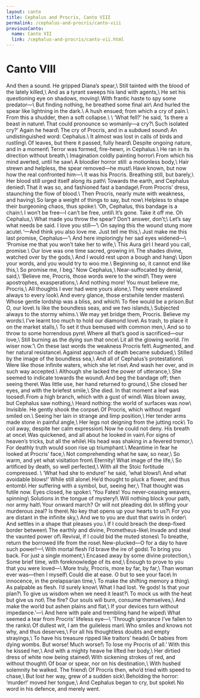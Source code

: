 ```yaml
---
layout: canto
title: Cephalus and Procris, Canto VIII
permalink: /cephalus-and-procris/canto-viii
previousCanto:
  name: Canto VII
  link: /cephalus-and-procris/canto-vii.html
---
```


# Canto VIII
And then a sound. He gripped Diana’s spear,\\
Still tainted with the blood of the lately killed,\\
And as a tyrant sweeps his land with agents,\\
He set his questioning eye on shadows, moving\\
With frantic haste to spy some predator—\\
But finding nothing, he breathed some final air\\
And hurled the spear like lightning in the dark.\\
A hush ensued; from which a cry of pain.\\
From this a shudder, then a soft collapse.\\
\\
‘What fell?’ he said, ‘Is there a beast in nature\\
That could pronounce so womanly—a cry?\\
Such isolated cry?’ Again he heard\\
The cry of Procris, and in a subdued sound\\
An undistinguished word: Cephalus.\\
It almost was lost in calls of birds and rustling\\
Of leaves, but there it passed, fully heard\\
Despite ongoing nature, and in a moment\\
Terror was formed, fire-hewn, in Cephalus.\\
He ran in its direction without breath,\\
Imagination coldly painting horror\\
From which his mind averted, until he saw\\
A bloodier horror still: a motionless body,\\
Hair strewn and helpless, the spear removed—he must\\
Have known, but now how the real confronted him—\\
It was his Procris. Breathing still, but barely,\\
Her blood still urged itself along its path\\
Towards the earth, and Cephalus denied\\
That it was so, and fashioned fast a bandage\\
From Procris’ dress, staunching the flow of blood.\\
Then Procris, nearly mute with weakness, and having\\
So large a weight of things to say, but now\\
Helpless to shape their burgeoning chaos, thus spoke:\\
‘Oh, Cephalus, this bandage is a chain:\\
I won’t be free—I can’t be free, until\\
It’s gone. Take it off me. Oh Cephalus,\\
What made you throw the spear? Don’t answer, don’t;\\
Let’s say what needs be said. I love you still—’\\
On saying this the wound stung more acute\\
‘—And think you also love me. Just tell me this,\\
Just make me this last promise, Cephalus—’\\
And here imploringly her sad eyes widened—\\
‘Promise me that you won’t take her to wife,\\
This Aura girl I heard you call, promise.\\
Our love was one time sacred, growing in\\
The shades divine, watched over by the gods,\\
And I would rest upon a bough and hang\\
Upon your words, and you would try to woo me.\\
Beginning so, it cannot end like this,\\
So promise me, I beg.’ Now Cephalus,\\
Near-suffocated by denial, said,\\
‘Believe me, Procris, those words were to the wind!\\
They were apostrophes, exasperations,\\
And nothing more! You must believe me, Procris,\\
All thoughts I ever had were yours alone,\\
They were enslaved always to every look\\
And every glance, those erstwhile tender masters\\
Whose gentle lordship was a bliss, and which\\
To flee would be a prison.But O, our love\\
Is like the boundless seas, and we two islands,\\
Subjected always to the stormy whims.\\
We may yet bridge them, Procris. Believe my words:\\
I’ve learnt too much to hold our diamond love\\
As trash, to place it on the market stalls,\\
To set it thus bemused with common men,\\
And so to throw to some horrendous pyre\\
Where all that’s good is sacrificed—our love,\\
Still burning as the dying sun that once\\
Lit all the glowing world. I’m wiser now.’\\
On these last words the weakness Procris felt\\
Augmented, and her natural resistance\\
Against approach of death became subdued,\\
Stilled by the image of the boundless sea,\\
And all of Cephalus’s protestations\\
Were like those infinite waters, which she let rise\\
And wash her over, and in such way accepted.\\
Although she lacked the power of utterance,\\
She seemed to indicate towards the wound\\
And beg the bandage off; then seeing there\\
Was little use, her hand returned to ground,\\
She closed her eyes, and with the briefest smile,\\
She died. In that moment a leaf was loosed\\
From a high branch, which with a gust of wind\\
Was blown away, but Cephalus saw nothing,\\
Heard nothing: the world of surfaces was now\\
Invisible. He gently shook the corpse\\
Of Procris, which without regard smiled on.\\
Seeing her lain in strange and limp position,\\
Her tender arms made stone in painful angle,\\
Her legs not deigning from the jutting rock\\
To coil away, despite her calm expression\\
Now he could not deny. His breath at once\\
Was quickened, and all about he looked in vain\\
For signs of heaven’s tricks, but all the while\\
His head was shaking in a fevered tremor,\\
For deathly truth would soon rise up triumphant.\\
Meantime in fear he looked at Procris’ face,\\
Not comprehending what he saw, so near,\\
So warm, and yet what visitation from\\
Eternity! What image of the life,\\
So artificed by death, so well perfected,\\
With all the Stoic fortitude compressed. \\
‘What had she to endure!’ he said, ‘what blows!\\
And what avoidable blows!’ While still alone\\
He’d thought to pluck a flower, and thus entomb\\
Her suffering with a symbol, but, seeing her,\\
That thought was futile now. Eyes closed, he spoke:\\
‘You Fates! You never-ceasing weavers, spinning\\
Solutions in the tongue of mystery!\\
Will nothing block your path, nor army halt\\
Your onward march? Or will not pleading do\\
In stifling your murderous zeal? Is there\\
No key that opens up your hearts to us?\\
For you are distant in the infinite sky,\\
And we to you are dust that swirls in order\\
And settles in a shape that pleases you.\\
If I could breach the deep-fixed border between\\
The earthly and divine, Prometheus-like\\
Invade and steal the vaunted power of\\
Revival, if I could bid the muted stones\\
To breathe, return the borrowed life from the rose\\
New-plucked—O for a day to have such power!—\\
With mortal flesh I’d brave the ire of gods\\
To bring you back. For just a single moment,\\
Encased away by some divine protection,\\
Some brief time, with foreknowledge of its end,\\
Enough to prove to you that you were loved—\\
More truly, Procris, more by far, by far,\\
Than woman ever was—then I myself\\
Could die at ease. O but to see your face\\
In innocence, in the prelapsarian time,\\
To make the shifting memory a thing\\
As palpable as flesh. I’d surely know\\
What I had lost. Ye gods! Is that your plan?\\
To give us wisdom when we need it least?\\
To mock us with the heat but give us not\\
The fire? Our souls will burn, consume themselves,\\
And make the world but ashen plains and flat,\\
If your devices turn without impedance.’—\\
And here with pale and trembling hand he wiped\\
What seemed a tear from Procris’ lifeless eye—\\
‘Through ignorance I’ve fallen to the ranks\\
Of dullest wit, I am the guileless man\\
Who smiles and knows not why, and thus deserves,\\
For all his thoughtless doubts and empty strayings,\\
To have his treasure ripped like traitors’ heads\\
Or babies from dying wombs. But worse! Much worse!\\
To lose my Procris of all.’ With this he kissed her,\\
And with a mighty heave he lifted her body,\\
Her dirtied dress of white now being stained\\
With sickening strokes of red, and without thought\\
Of boar or spear, nor on his destination,\\
With hushed solemnity he walked. The friend\\
Of Procris then, who’d tried with speed to chase,\\
But lost her way, grew of a sudden sick\\
Beholding the horror: ‘murder!’ moved her tongue,\\
And Cephalus began to cry, but spoke\\
No word in his defence, and merely went.